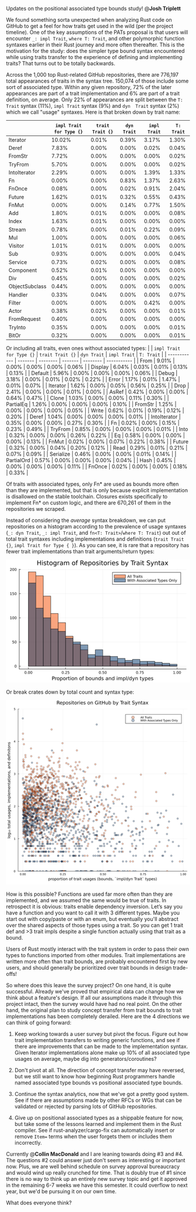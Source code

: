 Updates on the positional associated type bounds study! @**Josh Triplett**

We found something sorta unexpected when analyzing Rust code on GitHub to get a feel for how traits get used in the wild (per the project timeline). One of the key assumptions of the PATs proposal is that users will encounter `_: impl Trait`, `where T: Trait`, and other polymorphic function syntaxes earlier in their Rust journey and more often thereafter. This is the motivation for the study: does the simpler type bound syntax encountered while using traits transfer to the experience of defining and implementing traits? That turns out to be totally backwards.

Across the 1,000 top Rust-related GitHub repositories, there are 776,197 total appearances of traits in the syntax tree. 150,074 of those include some sort of associated type. Within any given repository, 72% of the later appearances are part of a trait implementation and 6% are part of a trait definition, on average. Only 22% of appearances are split between the `T: Trait` syntax (11%), `impl Trait` syntax (9%) and `dyn  Trait` syntax (2%) which we call "usage" syntaxes. Here is that broken down by trait name:

|                | `impl Trait for Type {}` | `trait Trait {}` | `dyn Trait` | `impl Trait` | `T: Trait` |
| -------------- | ------- | -------- | ------- | -------- | ----------- |
|       Iterator |  10.02% |    0.01% |   0.39% |    3.17% |       1.30% |
|          Deref |   7.83% |    0.00% |   0.00% |    0.02% |       0.04% |
|        FromStr |   7.72% |    0.00% |   0.00% |    0.00% |       0.02% |
|        TryFrom |   5.70% |    0.00% |   0.00% |    0.00% |       0.02% |
|   IntoIterator |   2.29% |    0.00% |   0.00% |    1.39% |       1.33% |
|             Fn |   0.00% |    0.00% |   0.83% |    1.37% |       2.63% |
|         FnOnce |   0.08% |    0.00% |   0.02% |    0.91% |       2.04% |
|         Future |   1.62% |    0.01% |   0.32% |    0.55% |       0.43% |
|          FnMut |   0.00% |    0.00% |   0.14% |    0.77% |       1.50% |
|            Add |   1.80% |    0.01% |   0.00% |    0.00% |       0.08% |
|          Index |   1.63% |    0.01% |   0.00% |    0.00% |       0.00% |
|         Stream |   0.78% |    0.00% |   0.01% |    0.22% |       0.09% |
|            Mul |   1.00% |    0.00% |   0.00% |    0.00% |       0.06% |
|        Visitor |   1.01% |    0.01% |   0.00% |    0.00% |       0.00% |
|            Sub |   0.93% |    0.00% |   0.00% |    0.00% |       0.04% |
|        Service |   0.73% |    0.02% |   0.00% |    0.00% |       0.08% |
|      Component |   0.52% |    0.01% |   0.00% |    0.00% |       0.00% |
|            Div |   0.45% |    0.00% |   0.00% |    0.00% |       0.02% |
| ObjectSubclass |   0.44% |    0.00% |   0.00% |    0.00% |       0.00% |
|        Handler |   0.33% |    0.04% |   0.00% |    0.00% |       0.07% |
|         Filter |   0.00% |    0.00% |   0.00% |    0.42% |       0.00% |
|          Actor |   0.38% |    0.02% |   0.00% |    0.00% |       0.01% |
|    FromRequest |   0.40% |    0.00% |   0.00% |    0.00% |       0.00% |
|        TryInto |   0.35% |    0.00% |   0.00% |    0.00% |       0.01% |
|          BitOr |   0.32% |    0.00% |   0.00% |    0.00% |       0.01% |

Or including all traits, even ones without associated types:
|                | `impl Trait for Type {}` | `trait Trait {}` | `dyn Trait` | `impl Trait` | `T: Trait` |
| ------------ | ------- | -------- | ------- | -------- | ----------- |
|         From |   9.01% |    0.00% |   0.00% |    0.00% |       0.06% |
|      Display |   6.04% |    0.03% |   0.01% |    0.13% |       0.13% |
|      Default |   5.96% |    0.00% |   0.00% |    0.00% |       0.06% |
|        Debug |   3.18% |    0.00% |   0.01% |    0.02% |       0.22% |
|        Error |   1.17% |    0.01% |   1.47% |    0.01% |       0.07% |
|     Iterator |   1.62% |    0.00% |   0.05% |    0.56% |       0.25% |
|         Drop |   2.41% |    0.00% |   0.00% |    0.01% |       0.00% |
|        AsRef |   0.42% |    0.00% |   0.00% |    0.64% |       0.47% |
|        Clone |   1.03% |    0.00% |   0.00% |    0.11% |       0.30% |
|    PartialEq |   1.26% |    0.00% |   0.00% |    0.00% |       0.10% |
|      FromStr |   1.25% |    0.00% |   0.00% |    0.00% |       0.05% |
|        Write |   0.62% |    0.01% |   0.19% |    0.12% |       0.20% |
|        Deref |   1.04% |    0.00% |   0.00% |    0.00% |       0.01% |
| IntoIterator |   0.35% |    0.00% |   0.00% |    0.27% |       0.30% |
|           Fn |   0.02% |    0.00% |   0.15% |    0.23% |       0.49% |
|      TryFrom |   0.85% |    0.00% |   0.00% |    0.00% |       0.01% |
|         Into |   0.32% |    0.00% |   0.00% |    0.26% |       0.22% |
|           Eq |   0.58% |    0.00% |   0.00% |    0.00% |       0.13% |
|        FnMut |   0.02% |    0.00% |   0.07% |    0.22% |       0.38% |
|       Future |   0.32% |    0.00% |   0.04% |    0.20% |       0.12% |
|         Read |   0.29% |    0.01% |   0.21% |    0.07% |       0.09% |
|    Serialize |   0.46% |    0.00% |   0.00% |    0.01% |       0.14% |
|   PartialOrd |   0.57% |    0.00% |   0.00% |    0.00% |       0.04% |
|         Hash |   0.45% |    0.00% |   0.00% |    0.00% |       0.11% |
|       FnOnce |   0.02% |    0.00% |   0.00% |    0.18% |       0.33% |

Of traits with associated types, only Fn\* are used as bounds more often than they are implemented, but that is only because explicit implementation is disallowed on the stable toolchain. Closures exists specifically to implement Fn\* on custom logic, and there are 670,261 of them in the repositories we scraped.

Instead of considering the *average* syntax breakdown, we can put repositories on a histogram according to the prevalence of usage syntaxes (`_: dyn Trait`, `_: impl Trait`, and `fn<T: Trait>`/`where T: Trait`) out out of total trait syntaxes including implementations and definitions (`trait Trait {}`, `impl Trait for Type { }`). As you can see, it is rare that a repository has fewer trait implementations than trait arguments/return types:

![](./repository_usage_histogram.svg)

Or break crates down by total count and syntax type:

![](./repository_usage_scatterplot.svg)

How is this possible? Functions are used far more often than they are implemented, and we assumed the same would be true of traits. In retrospect it is obvious: traits enable dependency inversion. Let’s say you have a function and you want to call it with 3 different types. Maybe you start out with copy/paste or with an enum, but eventually you'll abstract over the shared aspects of those types using a trait. So you can get 1 trait def and >3 trait impls despite a single function actually using that trait as a bound.

Users of Rust mostly interact with the trait system in order to pass their own types to functions imported from other modules. Trait implementations are written more often than trait bounds, are probably encountered first by new users, and should generally be prioritized over trait bounds in design trade-offs!

So where does this leave the survey project? On one hand, it is quite successful. Already we've proved that empirical data can change how we think about a feature's design. If all our assumptions made it through this project intact, then the survey would have had no real point. On the other hand, the original plan to study concept transfer from trait bounds to trait implementations has been completely derailed. Here are the 4 directions we can think of going forward:

1. Keep working towards a user survey but pivot the focus. Figure out how trait implementation transfers to writing generic functions, and see if there are improvements that can be made to the implementation syntax. Given Iterator implementations alone make up 10% of all associated type usages on average, maybe dig into generators/coroutines?

2. Don't pivot at all. The direction of concept transfer may have reversed, but we still want to know how beginning Rust programmers handle named associated type bounds vs positional associated type bounds.

3. Continue the syntax analytics, now that we've got a pretty good system. See if there are assumptions made by other RFCs or WGs that can be validated or rejected by parsing lots of GitHub repositories.

4. Give up on positional associated types as a shippable feature for now, but take some of the lessons learned and implement them in the Rust compiler. See if rust-analyzer/cargo-fix can automatically insert or remove `Item=` terms when the user forgets them or includes them incorrectly.

Currently @**Collin MacDonald**  and I are leaning towards doing \#3 and \#4. The questions \#2 could answer just don't seem as interesting or important now. Plus, we are well behind schedule on survey approval bureaucracy and would wind up really crunched for time. That is doubly true of \#1 since there is no way to think up an entirely new survey topic and get it approved in the remaining 6-7 weeks we have this semester. It could overflow to next year, but we'd be pursuing it on our own time.

What does everyone think?
